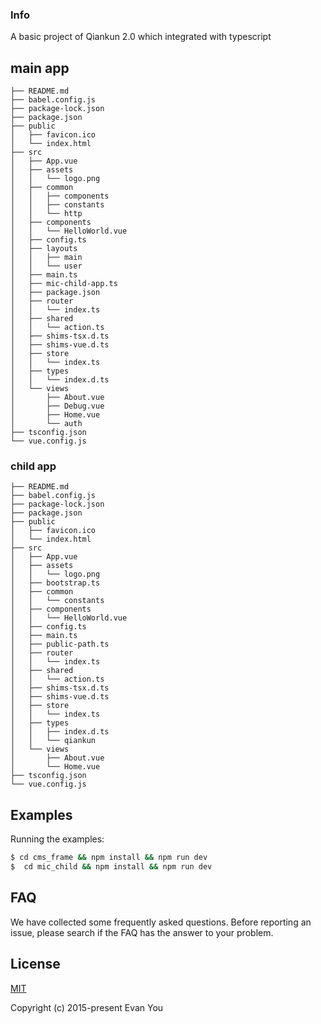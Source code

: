 
### Info
A basic project of Qiankun 2.0 which integrated with typescript 

## main app
```
├── README.md
├── babel.config.js
├── package-lock.json
├── package.json
├── public
│   ├── favicon.ico
│   └── index.html
├── src
│   ├── App.vue
│   ├── assets
│   │   └── logo.png
│   ├── common
│   │   ├── components
│   │   ├── constants
│   │   └── http
│   ├── components
│   │   └── HelloWorld.vue
│   ├── config.ts
│   ├── layouts
│   │   ├── main
│   │   └── user
│   ├── main.ts
│   ├── mic-child-app.ts
│   ├── package.json
│   ├── router
│   │   └── index.ts
│   ├── shared
│   │   └── action.ts
│   ├── shims-tsx.d.ts
│   ├── shims-vue.d.ts
│   ├── store
│   │   └── index.ts
│   ├── types
│   │   └── index.d.ts
│   └── views
│       ├── About.vue
│       ├── Debug.vue
│       ├── Home.vue
│       └── auth
├── tsconfig.json
└── vue.config.js
```

### child app

```
├── README.md
├── babel.config.js
├── package-lock.json
├── package.json
├── public
│   ├── favicon.ico
│   └── index.html
├── src
│   ├── App.vue
│   ├── assets
│   │   └── logo.png
│   ├── bootstrap.ts
│   ├── common
│   │   └── constants
│   ├── components
│   │   └── HelloWorld.vue
│   ├── config.ts
│   ├── main.ts
│   ├── public-path.ts
│   ├── router
│   │   └── index.ts
│   ├── shared
│   │   └── action.ts
│   ├── shims-tsx.d.ts
│   ├── shims-vue.d.ts
│   ├── store
│   │   └── index.ts
│   ├── types
│   │   ├── index.d.ts
│   │   └── qiankun
│   └── views
│       ├── About.vue
│       └── Home.vue
├── tsconfig.json
└── vue.config.js
```

## Examples
Running the examples:

```bash
$ cd cms_frame && npm install && npm run dev
$  cd mic_child && npm install && npm run dev
```

## FAQ
We have collected some frequently asked questions. Before reporting an issue, please search if the FAQ has the answer to your problem.

## License

[MIT](http://opensource.org/licenses/MIT)

Copyright (c) 2015-present Evan You

